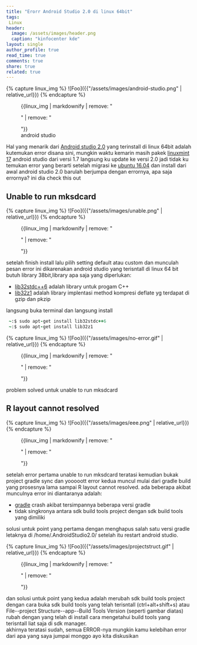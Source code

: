 ```yaml
---
title: "Erorr Android Studio 2.0 di linux 64bit"
tags:
 Linux
header:
  image: /assets/images/header.png
  caption: "kinfocenter kde"
layout: single
author_profile: true
read_time: true
comments: true
share: true
related: true
--- 
```

{% capture linux_img %}
![Foo]({{"/assets/images/android-studio.png" | relative_url}})
{% endcapture %}
<figure>
    {{linux_img | markdownify | remove: "<p>" | remove: "</p>"}}
    <figcaption>android studio</figcaption>
</figure>

Hal yang menarik dari [Android studio 2.0](http://developer.android.com/sdk/index.html) yang terinstall di linux 64bit adalah kutemukan
error disana sini, mungkin waktu kemarin masih pakek [linuxmint 17](https://www.linuxmint.com/) android studio dari versi 1.7 langsung ku update ke versi 2.0 jadi tidak ku temukan error yang berarti setelah migrasi ke [ubuntu 16.04](http://www.ubuntu.com/) dan install dari awal android studio 2.0 barulah berjumpa dengan errornya, apa saja errornya? ini dia check this out

## Unable to run mksdcard

{% capture linux_img %}
![Foo]({{"/assets/images/unable.png" | relative_url}})
{% endcapture %}
<figure>
    {{linux_img | markdownify | remove: "<p>" | remove: "</p>"}}
    <figcaption></figcaption>
</figure>
setelah finish install lalu pilih setting default atau custom dan munculah pesan error ini dikarenakan android studio yang terisntall di linux 64 bit butuh library 38bit,library apa saja yang diperlukan:

  * [lib32stdc++6](https://packages.debian.org/sid/libstdc++6) adalah library untuk progam C++ 
  * [lib32z1](https://packages.debian.org/jessie/lib32z1) adalah library implentasi method kompresi deflate yg terdapat di gzip dan pkzip

langsung buka terminal dan langsung install

```ruby
 ~:$ sudo apt-get install lib32stdc++6
 ~:$ sudo apt-get install lib32z1
```

{% capture linux_img %}
![Foo]({{"/assets/images/no-error.gif" | relative_url}})
{% endcapture %}
<figure>
    {{linux_img | markdownify | remove: "<p>" | remove: "</p>"}}
    <figcaption></figcaption>
</figure>

  problem solved untuk unable to run mksdcard

## R layout cannot resolved

{% capture linux_img %}
![Foo]({{"/assets/images/eee.png" | relative_url}})
{% endcapture %}
<figure>
    {{linux_img | markdownify | remove: "<p>" | remove: "</p>"}}
    <figcaption></figcaption>
</figure>

setelah error pertama unable to run mksdcard teratasi kemudian bukak project
gradle sync dan yooooott error kedua muncul mulai dari gradle build yang prosesnya lama sampai R layout cannot resolved. ada beberapa akibat munculnya error ini diantaranya adalah:

 * [gradle](http://gradle.org/) crash akibat tersimpannya beberapa versi gradle 
 * tidak singkronya antara sdk build tools project dengan sdk build tools yang dimiliki 
 
solusi untuk point yang pertama dengan menghapus salah satu versi gradle letaknya di /home/.AndroidStudio2.0/ setelah itu restart android studio.

{% capture linux_img %}
![Foo]({{"/assets/images/projectstruct.gif" | relative_url}})
{% endcapture %}
<figure>
    {{linux_img | markdownify | remove: "<p>" | remove: "</p>"}}
    <figcaption></figcaption>
</figure>

 dan solusi untuk point yang kedua adalah merubah sdk build tools project dengan cara buka sdk build tools yang telah terisntall (ctrl+alt+shift+s) atau File--project Structure--app--Build Tools Version (seperti gambar diatas)  rubah dengan yang telah di install cara mengetahui build tools yang terisntall liat saja di sdk manager.
 <br>
akhirnya teratasi sudah, semua ERROR-nya mungkin kamu kelebihan error dari apa yang saya jumpai monggo ayo kita diskusikan